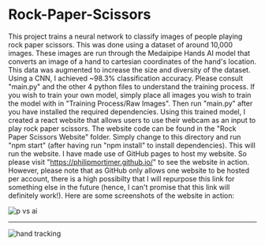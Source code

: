 # Rock-Paper-Scissors
This project trains a neural network to classify images of people playing rock paper scissors. This was done using a dataset of around 10,000 images. These images
are run through the Medaipipe Hands AI model that converts an image of a hand to cartesian coordinates of the hand's location. This data was augmented to increase the
size and diversity of the dataset. Using a CNN, I achieved ~98.3% classification accuracy.
Please consult "main.py" and the other 4 python files to understand the training process. If you wish to train your own model, simply place all images you wish to
train the model with in "Training Process/Raw Images". Then run "main.py" after you have installed the required dependencies.
Using this trained model, I created a react website that allows users to use their webcam as an input to play rock paper scissors. The website code can be found in the
"Rock Paper Scissors Website" folder. Simply change to this directory and run "npm start" (after having run "npm install" to install dependencies). This will
run the website.
I have made use of GitHub pages to host my website. So please visit "https://philipmortimer.github.io/" to see the website in action. However, please note that as
GitHub only allows one website to be hosted per account, there is a high possibilty that I will repurpose this link for something else in the future (hence, I can't
promise that this link will definitely work!).
Here are some screenshots of the website in action:

![p vs ai](https://user-images.githubusercontent.com/64362945/189451693-9693f5bf-395c-4bdd-b16f-f4ff3c866e75.png)

--------------------------------------------------------------------------------------------------------------------

![hand tracking](https://user-images.githubusercontent.com/64362945/189451964-4ec926ae-1888-460a-9dff-06ff6679769b.png)

